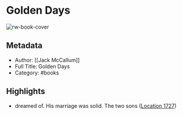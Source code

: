 # Golden Days

![rw-book-cover](https://images-na.ssl-images-amazon.com/images/I/51Y6TKnIzXL._SL200_.jpg)

## Metadata
- Author: [[Jack McCallum]]
- Full Title: Golden Days
- Category: #books

## Highlights
- dreamed of. His marriage was solid. The two sons ([Location 1727](https://readwise.io/to_kindle?action=open&asin=B073YTHL7X&location=1727))
